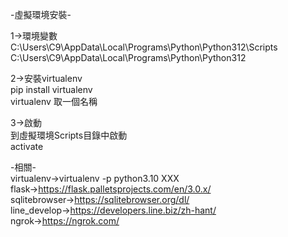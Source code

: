 -虛擬環境安裝-  
  
1->環境變數  
C:\Users\C9\AppData\Local\Programs\Python\Python312\Scripts  
C:\Users\C9\AppData\Local\Programs\Python\Python312  
  
2->安裝virtualenv  
pip install virtualenv  
virtualenv 取一個名稱  
  
3->啟動  
到虛擬環境Scripts目錄中啟動  
activate  
  
-相關-  
virtualenv->virtualenv -p python3.10 XXX  
flask->https://flask.palletsprojects.com/en/3.0.x/  
sqlitebrowser->https://sqlitebrowser.org/dl/  
line_develop->https://developers.line.biz/zh-hant/  
ngrok->https://ngrok.com/  
